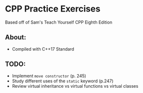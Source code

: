 # CPP Practice Exercises
Based off of Sam's Teach Yourself CPP Eighth Edition

## About:
- Compiled with C++17 Standard

## TODO:
- Implement `move constructor` (p. 245)
- Study different uses of the `static` keyword (p.247)
- Review virtual inheritance vs virtual functions vs virtual classes

